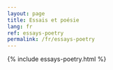 ```yaml
---
layout: page
title: Essais et poésie
lang: fr
ref: essays-poetry
permalink: /fr/essays-poetry
---
```


{% include essays-poetry.html %}
